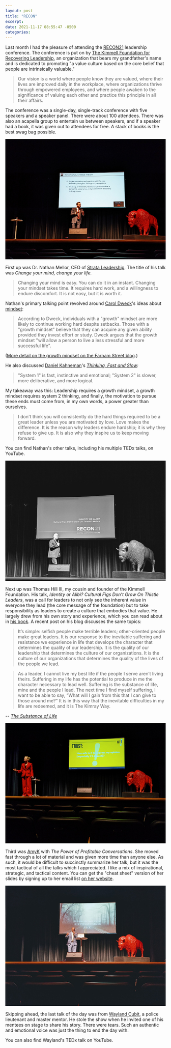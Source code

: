 ```yaml
---
layout: post
title: "RECON"
excerpt: 
date: 2021-11-17 08:55:47 -0500
categories: 
---
```


Last month I had the pleasure of attending the [RECON21](https://thekimmellfdn.com/recon21/) leadership conference. The conference is put on by [The Kimmell Foundation for Recovering Leadership](https://thekimmellfdn.com/), an organization that bears my grandfather's name and is dedicated to promoting "a value culture based on the core belief that people are intrinsically valuable."

> Our vision is a world where people know they are valued, where their lives are improved daily in the workplace, where organizations thrive through empowered employees, and where people awaken to the significance of valuing each other and practice this principle in all their affairs.

The conference was a single-day, single-track conference with five speakers and a speaker panel. There were about 100 attendees. There was also an acapella group to entertain us between speakers, and if a speaker had a book, it was given out to attendees for free. A stack of books is the best swag bag possible.

![](/assets/2021/10/RECON-resized000.jpg)

First up was Dr. Nathan Mellor, CEO of [Strata Leadership](https://strataleadership.com/). The title of his talk was _Change your mind, change your life._ 

> Changing your mind is easy. You can do it in an instant. Changing your mindset takes time. It requires hard work, and a willingness to endure discomfort. It is not easy, but it is worth it.

Nathan's primary talking point revolved around [Carol Dweck](https://en.wikipedia.org/wiki/Carol_Dweck)'s ideas about [mindset](https://en.wikipedia.org/wiki/Mindset#Fixed_and_growth_mindset):

> According to Dweck, individuals with a "growth" mindset are more likely to continue working hard despite setbacks. Those with a "growth mindset" believe that they can acquire any given ability provided they invest effort or study. Dweck argues that the growth mindset "will allow a person to live a less stressful and more successful life".

([More detail on the growth mindset on the Farnam Street blog](https://fs.blog/carol-dweck-mindset/).)

He also discussed [Daniel Kahneman](https://en.wikipedia.org/wiki/Daniel_Kahneman)'s _[Thinking, Fast and Slow](https://en.wikipedia.org/wiki/Thinking,_Fast_and_Slow):_

>  "System 1" is fast, instinctive and emotional; "System 2" is slower, more deliberative, and more logical.

My takeaway was this: Leadership requires a growth mindset, a growth mindset requires system 2 thinking, and finally, the motivation to pursue these ends must come from, in my own words, a power greater than ourselves.

> I don't think you will consistently do the hard things required to be a great leader unless you are motivated by love. Love makes the difference. It is the reason why leaders endure hardship; it is why they refuse to give up. It is also why they inspire us to keep moving forward.

You can find Nathan's other talks, including his multiple TEDx talks, on YouTube.

![](/assets/2021/10/RECON-resized001.jpg)

Next up was Thomas Hill III, my cousin and founder of the Kimmell Foundation. His talk, _Identity or Alibi? Cultural Figs Don’t Grow On Thistle Leaders_, was a call for leaders to not only see the inherent value in everyone they lead (the core message of the foundation) but to take responsibility as leaders to create a culture that embodies that value. He largely drew from his own story and experience, which you can read about in [his book](https://thekimmellfdn.com/resources/book-recommendations/). A recent post on his blog discusses the same topics:

> It’s simple: selfish people make terrible leaders; other-oriented people make great leaders. It is our response to the inevitable suffering and resistance we experience in life that develops the character that determines the quality of our leadership. It is the quality of our leadership that determines the culture of our organizations. It is the culture of our organizations that determines the quality of the lives of the people we lead.

> As a leader, I cannot live my best life if the people I serve aren’t living theirs. Suffering in my life has the potential to produce in me the character necessary to lead well. Suffering is the substance of life, mine and the people I lead. The next time I find myself suffering, I want to be able to say, “What will I gain from this that I can give to those around me?” It is in this way that the inevitable difficulties in my life are redeemed, and it is The Kimray Way. 
 
-- _[The Substance of Life](https://thekimmellfdn.org/2021/10/25/the-substance-of-life/)_

![](/assets/2021/10/RECON-resized002.jpg)

Third was [AmyK](https://amyk.com/) with _The Power of Profitable Conversations_. She moved fast through a lot of material and was given more time than anyone else. As such, it would be difficult to succinctly summarize her talk, but it was the most tactical of all the talks which I appreciated. I like a mix of inspirational, strategic, and tactical content. You can get the "cheat sheet" version of her slides by signing up to her email list [on her website](https://ignite.amyk.com/prepplanner).

![](/assets/2021/10/RECON-resized003.jpg)

Skipping ahead, the last talk of the day was from [Wayland Cubit](https://twitter.com/WCubit), a police lieutenant and master mentor. He stole the show when he invited one of his mentees on stage to share his story. There were tears. Such an authentic and emotional voice was just the thing to end the day with.

You can also find Wayland's TEDx talk on YouTube.